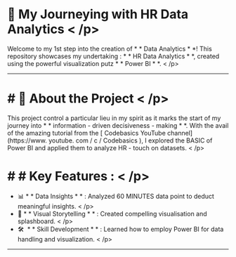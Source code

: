 # 🚀 My Journeying with HR Data Analytics < /p>

Welcome to my 1st step into the creation of * * Data Analytics * *! This repository showcases my undertaking : * * HR Data Analytics * *, created using the powerful visualization putz * * Power BI * *. < /p>

---

# # 🌟 About the Project < /p>
This project control a particular lieu in my spirit as it marks the start of my journey into * * information - driven decisiveness - making * *. With the avail of the amazing tutorial from the [ Codebasics YouTube channel](https://www. youtube. com / c / Codebasics ), I explored the BASIC of Power BI and applied them to analyze HR - touch on datasets. < /p>

# # # Key Features : < /p>
- 📊 * * Data Insights * * : Analyzed 60 MINUTES data point to deduct meaningful insights. < /p>
- 🎨 * * Visual Storytelling * * : Created compelling visualisation and splashboard. < /p>
- 🛠 ️ * * Skill Development * * : Learned how to employ Power BI for data handling and visualization. < /p>

---

